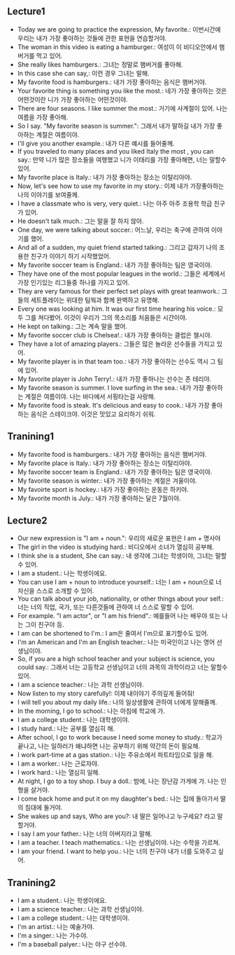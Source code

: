 ## Lecture1
- Today we are going to practice the expression, My favorite.: 이번시간에 우리는 내가 가장 좋아하는 것들에 관한 표현을 연습할거야.
- The woman in this video is eating a hamburger.: 여성이 이 비디오안에서 햄버거를 먹고 있어.
- She really likes hamburgers.: 그녀는 정말로 햄버거를 좋아해.
- In this case she can say,: 이런 경우 그녀는 말해.
- My favorite food is hamburgers.: 내가 가장 좋아하는 음식은 햄버거야.
- Your favorite thing is something you like the most.: 네가 가장 좋아하는 것은 어떤것이란 니가 가장 좋아하는 어떤것이야.
- There are four seasons. I like summer the most.: 거기에 사계절이 있어. 나는 여름을 가장 좋아해.
- So I say. "My favorite season is summer.": 그래서 내가 말하길 내가 가장 좋아하는 계절은 여름이야.
- I'll give you another example.: 내가 다른 예시를 들어줄께.
- If you traveled to many places and you liked Italy the most , you can say.: 만약 니가 많은 장소들을 여행했고 니가 이태리를 가장 좋아해면, 너는 말할수 있어.
- My favorite place is Italy.: 내가 가장 좋아하는 장소는 이탈리아야.
- Now, let's see how to use my favorite in my story.: 이제 내가 가장좋아하는 나의 이야기를 보여줄께.
- I have a classmate who is very, very quiet.: 나는 아주 아주 조용학 학급 친구가 있어.
- He doesn't talk much.: 그는 말을 잘 하지 않아.
- One day, we were talking about soccer.: 어느날, 우리는 축구에 관하여 이야기를 했어.
- And all of a sudden, my quiet friend started talking.: 그리고 갑자기 나의 조용한 친구가 이야기 하기 시작했었어.
- My favorite soccer team is England.: 내가 가장 좋아하는 팀은 영국이야.
- They have one of the most popular leagues in the world.: 그들은 세계에서 가장 인기있는 리그들중 하나를 가지고 있어.
- They are very famous for their perfect set plays with great teamwork.: 그들의 세트플레이는 위대한 팀웍과 함께 완벽하고 유명해.
- Every one was looking at him. It was our first time hearing his voice.: 모두 그를 쳐다봤어. 이것이 우리가 그의 목소리를 처음들은 시간이야.
- He kept on talking.: 그는 계속 말을 했어.
- My favorite soccer club is Chelsea!.: 내가 가장 좋아하는 클럽은 챌시야.
- They have a lot of amazing players.: 그들은 많은 놀라운 선수들을 가지고 있어.
- My favorite player is in that team too.: 내가 가장 좋아하는 선수도 역시 그 팀에 있어.
- My favorite player is John Terry!.: 내가 가장 좋하나는 선수는 존 테리야.
- My favorite season is summer. I love surfing in the sea.: 내가 가장 좋아하는 계절은 여름이야. 나는 바다에서 서핑타는걸 사랑해.
- My favorite food is steak. It's delicious and easy to cook.: 내가 가장 좋아하는 음식은 스테이크야. 이것은 맛있고 요리하기 쉬워.

## Tranining1
- My favorite food is hamburgers.: 내가 가장 좋아하는 음식은 햄버거야.
- My favorite place is Italy.: 내가 가장 좋아하는 장소는 이탈리아야.
- My favorite soccer team is England.: 내가 가장 좋아하는 팀은 영국이야.
- My favorite season is winter.: 내가 가장 좋아하는 계절은 겨울이야.
- My favoirte sport is hockey.: 내가 가장 좋아하는 운동은 하키야.
- My favorite month is July.: 내가 가장 좋아하는 달은 7월이야.

## Lecture2
- Our new expression is "I am + noun.": 우리의 새로운 표현은 I am + 명사야
- The girl in the video is studying hard.: 비디오에서 소녀가 열심히 공부해.
- I think she is a student, She can say.: 내 생각에 그녀는 학생이야, 그녀는 말할수 있어.
- I am a student.: 나는 학생이에요.
- You can use I am + noun to introduce yourself.: 너는 I am + noun으로 너 자신을 스스로 소개할 수 있어.
- You can talk about your job, nationality, or other things about your self.: 너는 너의 직업, 국가, 또는 다른것들에 관하여 너 스스로 말할 수 있어.
- For example. "I am actor", or "I am his friend".: 예를들어 나는 배우야 또는 나는 그이 친구야 등.
- I am can be shortened to I'm.: I am은 줄여서 I'm으로 표기할수도 있어.
- I'm an American and I'm an English teacher.: 나는 미국인이고 나는 영어 선생님이야.
- So, if you are a high school teacher and your subject is science, you could say.: 그래서 너는 고등학교 선생님이고 너의 과목의 과학이라고 너는 말할수 있어.
- I am a science teacher.: 나는 과학 선생님이야.
- Now listen to my story carefully!: 이제 내이야기 주의깊게 들어줘!
- I will tell you about my daily life.: 나의 일상생활에 관하여 너에게 말해줄께.
- In the morning, I go to school.: 나는 아침에 학교에 가.
- I am a college student.: 나는 대학생이야.
- I study hard.: 나는 공부를 열심히 해.
- After school, I go to work because I need some money to study.: 학교가 끝나고, 나는 일하러가 왜냐하면 나는 공부하기 위해 약간의 돈이 필요해.
- I work part-time at a gas station.: 나는 주유소에서 파트타임으로 일을 해.
- I am a worker.: 나는 근로자야.
- I work hard.: 나는 열심히 일해.
- At night, I go to a toy shop. I buy a doll.: 밤에, 나는 장난감 가게에 가. 나는 인형을 살거야.
- I come back home and put it on my daughter's bed.: 나는 집에 돌아가서 딸의 침대에 둘거야.
- She wakes up and says, Who are you?: 내 딸은 일어나고 누구세요? 라고 말할거야.
- I say I am your father.: 나는 너의 아버지라고 말해.
- I am a teacher. I teach mathematics.: 나는 선생님이야. 나는 수학을 가르쳐.
- I am your friend. I want to help you.: 나는 너의 친구야 내가 너를 도와주고 싶어.

## Tranining2
- I am a student.: 나는 학생이에요.
- I am a science teacher.: 나는 과학 선생님이야.
- I am a college student.: 나는 대학생이야.
- I'm an artist.: 나는 예술가야.
- I'm a singer.: 나는 가수야.
- I'm a baseball palyer.: 나는 야구 선수야.